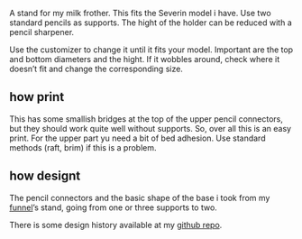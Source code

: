 A stand for my milk frother. This fits the Severin model i have. Use two standard pencils as supports. The hight of the holder can be reduced with a pencil sharpener.

Use the customizer to change it until it fits your model. Important are the top and bottom diameters and the hight. If it wobbles around, check where it doesn’t fit and change the corresponding size.

## how print

This has some smallish bridges at the top of the upper pencil connectors, but they should work quite well without supports. So, over all this is an easy print. For the upper part yu need a bit of bed adhesion. Use standard methods (raft, brim) if this is a problem.

## how designt

The pencil connectors and the basic shape of the base i took from my [funnel]()’s stand, going from one or three supports to two.

There is some design history available at my [github repo](https://github.com/ospalh/3d-printing/tree/develop/Milchaufschäumerhalter).
